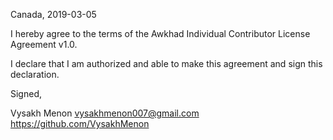 Canada, 2019-03-05

I hereby agree to the terms of the Awkhad Individual Contributor License Agreement v1.0.

I declare that I am authorized and able to make this agreement and sign this declaration.

Signed,

Vysakh Menon vysakhmenon007@gmail.com https://github.com/VysakhMenon
